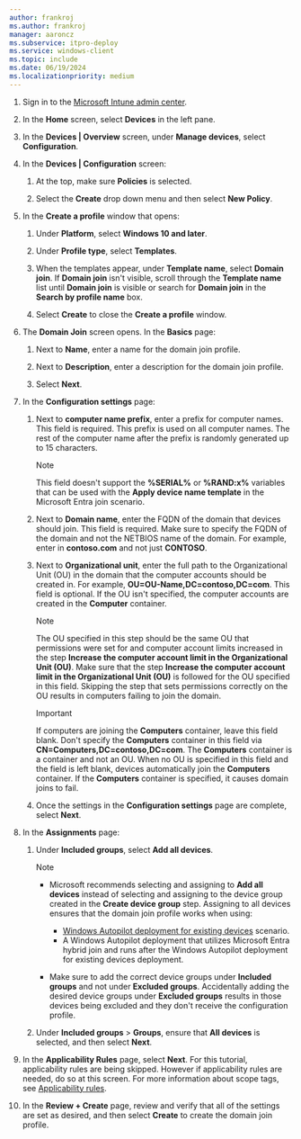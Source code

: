 ```yaml
---
author: frankroj
ms.author: frankroj
manager: aaroncz
ms.subservice: itpro-deploy
ms.service: windows-client
ms.topic: include
ms.date: 06/19/2024
ms.localizationpriority: medium
---
```


<!-- This file is shared by the following articles:

pre-provisioning/hybrid-azure-ad-join-domain-join-profile.md
user-driven/hybrid-azure-ad-join-domain-join-profile.md

Headings are driven by article context. -->

1. Sign in to the [Microsoft Intune admin center](https://go.microsoft.com/fwlink/?linkid=2109431).

1. In the **Home** screen, select **Devices** in the left pane.

1. In the **Devices | Overview** screen, under **Manage devices**, select **Configuration**.

1. In the **Devices | Configuration** screen:

   1. At the top, make sure **Policies** is selected.

   1. Select the **Create** drop down menu and then select **New Policy**.

1. In the **Create a profile** window that opens:

   1. Under **Platform**, select **Windows 10 and later**.

   1. Under **Profile type**, select **Templates**.

   1. When the templates appear, under **Template name**, select **Domain join**. If **Domain join** isn't visible, scroll through the **Template name** list until **Domain join** is visible or search for **Domain join** in the **Search by profile name** box.

   1. Select **Create** to close the **Create a profile** window.

1. The **Domain Join** screen opens. In the **Basics** page:

   1. Next to **Name**, enter a name for the domain join profile.

   1. Next to **Description**, enter a description for the domain join profile.

   1. Select **Next**.

1. In the **Configuration settings** page:

   1. Next to **computer name prefix**, enter a prefix for computer names. This field is required. This prefix is used on all computer names. The rest of the computer name after the prefix is randomly generated up to 15 characters.

        > [!NOTE]
        >
        > This field doesn't support the **%SERIAL%** or **%RAND:x%** variables that can be used with the **Apply device name template** in the Microsoft Entra join scenario.

   1. Next to **Domain name**, enter the FQDN of the domain that devices should join. This field is required. Make sure to specify the FQDN of the domain and not the NETBIOS name of the domain. For example, enter in **contoso.com** and not just **CONTOSO**.

   1. Next to **Organizational unit**, enter the full path to the Organizational Unit (OU) in the domain that the computer accounts should be created in. For example, **OU=OU-Name,DC=contoso,DC=com**. This field is optional. If the OU isn't specified, the computer accounts are created in the **Computer** container.

        > [!NOTE]
        >
        > The OU specified in this step should be the same OU that permissions were set for and computer account limits increased in the step **Increase the computer account limit in the Organizational Unit (OU)**. Make sure that the step **Increase the computer account limit in the Organizational Unit (OU)** is followed for the OU specified in this field. Skipping the step that sets permissions correctly on the OU results in computers failing to join the domain.

        > [!IMPORTANT]
        >
        > If computers are joining the **Computers** container, leave this field blank. Don't specify the **Computers** container in this field via **CN=Computers,DC=contoso,DC=com**. The **Computers** container is a container and not an OU. When no OU is specified in this field and the field is left blank, devices automatically join the **Computers** container. If the **Computers** container is specified, it causes domain joins to fail.

   1. Once the settings in the **Configuration settings** page are complete, select **Next**.

1. In the **Assignments** page:

   1. Under **Included groups**, select **Add all devices**.

        > [!NOTE]
        >
        > - Microsoft recommends selecting and assigning to **Add all devices** instead of selecting and assigning to the device group created in the **Create device group** step. Assigning to all devices ensures that the domain join profile works when using:
        >
        >   - [Windows Autopilot deployment for existing devices](../existing-devices/existing-devices-workflow.md) scenario.
        >   - A Windows Autopilot deployment that utilizes Microsoft Entra hybrid join and runs after the Windows Autopilot deployment for existing devices deployment.
        >
        > - Make sure to add the correct device groups under **Included groups** and not under **Excluded groups**. Accidentally adding the desired device groups under **Excluded groups** results in those devices being excluded and they don't receive the configuration profile.

   1. Under **Included groups** > **Groups**, ensure that **All devices** is selected, and then select **Next**.

1. In the **Applicability Rules** page, select **Next**. For this tutorial, applicability rules are being skipped. However if applicability rules are needed, do so at this screen. For more information about scope tags, see [Applicability rules](/mem/intune/configuration/device-profile-create#applicability-rules).

1. In the **Review + Create** page, review and verify that all of the settings are set as desired, and then select **Create** to create the domain join profile.
